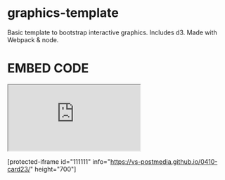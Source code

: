 # graphics-template
Basic template to bootstrap interactive graphics. Includes d3. Made with Webpack & node.

# EMBED CODE
<iframe src="https://vs-postmedia.github.io/0410-card23/" height=""></iframe>

[protected-iframe id="111111" info="https://vs-postmedia.github.io/0410-card23/" height="700"]